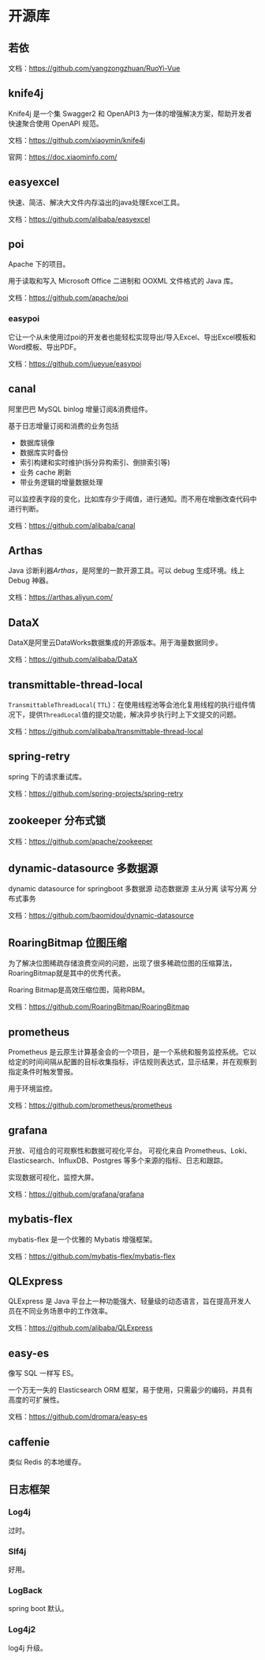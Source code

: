 # 开源库

## 若依

文档：https://github.com/yangzongzhuan/RuoYi-Vue



## knife4j

Knife4j 是一个集 Swagger2 和 OpenAPI3 为一体的增强解决方案，帮助开发者快速聚合使用 OpenAPI 规范。

文档：https://github.com/xiaoymin/knife4j

官网：https://doc.xiaominfo.com/



## easyexcel

快速、简洁、解决大文件内存溢出的java处理Excel工具。

文档：https://github.com/alibaba/easyexcel



## poi

Apache 下的项目。

用于读取和写入 Microsoft Office 二进制和 OOXML 文件格式的 Java 库。

文档：https://github.com/apache/poi



### easypoi

它让一个从未使用过poi的开发者也能轻松实现导出/导入Excel、导出Excel模板和Word模板、导出PDF。

文档：https://github.com/jueyue/easypoi



## canal

阿里巴巴 MySQL binlog 增量订阅&消费组件。

基于日志增量订阅和消费的业务包括

- 数据库镜像
- 数据库实时备份
- 索引构建和实时维护(拆分异构索引、倒排索引等)
- 业务 cache 刷新
- 带业务逻辑的增量数据处理



可以监控表字段的变化，比如库存少于阈值，进行通知。而不用在增删改查代码中进行判断。

文档：https://github.com/alibaba/canal



## Arthas

Java 诊断利器*Arthas*，是阿里的一款开源工具。可以 debug 生成环境。线上 Debug 神器。

文档：https://arthas.aliyun.com/



## DataX

DataX是阿里云DataWorks数据集成的开源版本。用于海量数据同步。

文档：https://github.com/alibaba/DataX



## transmittable-thread-local

`TransmittableThreadLocal`( `TTL`)：在使用线程池等会池化复用线程的执行组件情况下，提供`ThreadLocal`值的提交功能，解决异步执行时上下文提交的问题。

文档：https://github.com/alibaba/transmittable-thread-local



## spring-retry

spring 下的请求重试库。

文档：https://github.com/spring-projects/spring-retry



## zookeeper 分布式锁

文档：https://github.com/apache/zookeeper



## dynamic-datasource 多数据源 

dynamic datasource for springboot 多数据源 动态数据源 主从分离 读写分离 分布式事务

文档：https://github.com/baomidou/dynamic-datasource



## RoaringBitmap 位图压缩

为了解决位图稀疏存储浪费空间的问题，出现了很多稀疏位图的压缩算法，RoaringBitmap就是其中的优秀代表。

Roaring Bitmap是高效压缩位图，简称RBM。

文档：https://github.com/RoaringBitmap/RoaringBitmap



## prometheus

Prometheus 是云原生计算基金会的一个项目，是一个系统和服务监控系统。它以给定的时间间隔从配置的目标收集指标，评估规则表达式，显示结果，并在观察到指定条件时触发警报。

用于环境监控。

文档：https://github.com/prometheus/prometheus



## grafana

开放、可组合的可观察性和数据可视化平台。 可视化来自 Prometheus、Loki、Elasticsearch、InfluxDB、Postgres 等多个来源的指标、日志和跟踪。

实现数据可视化，监控大屏。

文档：https://github.com/grafana/grafana



## mybatis-flex

mybatis-flex 是一个优雅的 Mybatis 增强框架。

文档：https://github.com/mybatis-flex/mybatis-flex



## QLExpress

QLExpress 是 Java 平台上一种功能强大、轻量级的动态语言，旨在提高开发人员在不同业务场景中的工作效率。

文档：https://github.com/alibaba/QLExpress



## easy-es

像写 SQL 一样写 ES。

一个万无一失的 Elasticsearch ORM 框架，易于使用，只需最少的编码，并具有高度的可扩展性。

文档：https://github.com/dromara/easy-es



## caffenie

类似 Redis 的本地缓存。



## 日志框架

### Log4j

过时。



### Slf4j

好用。



### LogBack

spring boot 默认。



### Log4j2

log4j 升级。





























